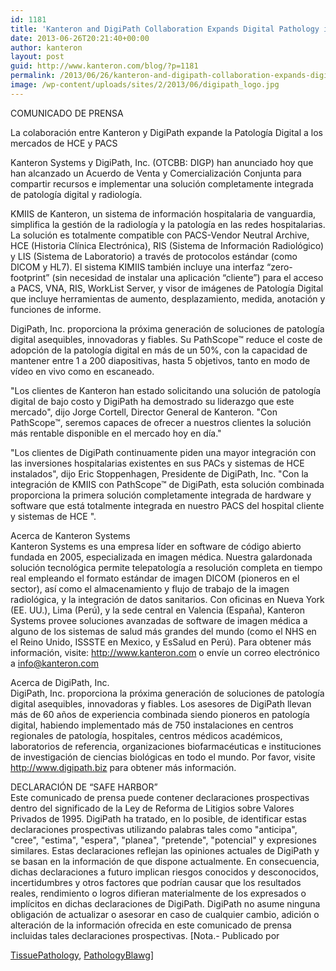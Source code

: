```yaml
---
id: 1181
title: 'Kanteron and DigiPath Collaboration Expands Digital Pathology into EHR &amp; PACS Markets'
date: 2013-06-26T20:21:40+00:00
author: kanteron
layout: post
guid: http://www.kanteron.com/blog/?p=1181
permalink: /2013/06/26/kanteron-and-digipath-collaboration-expands-digital-pathology-into-ehr-pacs-markets/
image: /wp-content/uploads/sites/2/2013/06/digipath_logo.jpg
---
```

COMUNICADO DE PRENSA

La colaboración entre Kanteron y DigiPath expande la Patología Digital a los mercados de HCE y PACS

Kanteron Systems y DigiPath, Inc. (OTCBB: DIGP) han anunciado hoy que han alcanzado un Acuerdo de Venta y Comercialización Conjunta para compartir recursos e implementar una solución completamente integrada de patología digital y radiología.

KMIIS de Kanteron, un sistema de información hospitalaria de vanguardia, simplifica la gestión de la radiología y la patología en las redes hospitalarias. La solución es totalmente compatible con PACS-Vendor Neutral Archive, HCE (Historia Clínica Electrónica), RIS (Sistema de Información Radiológico) y LIS (Sistema de Laboratorio) a través de protocolos estándar (como DICOM y HL7). El sistema KIMIIS también incluye una interfaz “zero-footprint” (sin necesidad de instalar una aplicación “cliente”) para el acceso a PACS, VNA, RIS, WorkList Server, y visor de imágenes de Patología Digital que incluye herramientas de aumento, desplazamiento, medida, anotación y funciones de informe.

DigiPath, Inc. proporciona la próxima generación de soluciones de patología digital asequibles, innovadoras y fiables. Su PathScope™ reduce el coste de adopción de la patología digital en más de un 50%, con la capacidad de mantener entre 1 a 200 diapositivas, hasta 5 objetivos, tanto en modo de vídeo en vivo como en escaneado.

"Los clientes de Kanteron han estado solicitando una solución de patología digital de bajo costo y DigiPath ha demostrado su liderazgo que este mercado", dijo Jorge Cortell, Director General de Kanteron. "Con PathScope™, seremos capaces de ofrecer a nuestros clientes la solución más rentable disponible en el mercado hoy en día."

"Los clientes de DigiPath continuamente piden una mayor integración con las inversiones hospitalarias existentes en sus PACs y sistemas de HCE instalados", dijo Eric Stoppenhagen, Presidente de DigiPath, Inc. "Con la integración de KMIIS con PathScope™ de DigiPath, esta solución combinada proporciona la primera solución completamente integrada de hardware y software que está totalmente integrada en nuestro PACS del hospital cliente y sistemas de HCE ".

Acerca de Kanteron Systems   
Kanteron Systems es una empresa líder en software de código abierto fundada en 2005, especializada en imagen médica. Nuestra galardonada solución tecnológica permite telepatología a resolución completa en tiempo real empleando el formato estándar de imagen DICOM (pioneros en el sector), así como el almacenamiento y flujo de trabajo de la imagen radiológica, y la integración de datos sanitarios. Con oficinas en Nueva York (EE. UU.), Lima (Perú), y la sede central en Valencia (España), Kanteron Systems provee soluciones avanzadas de software de imagen médica a alguno de los sistemas de salud más grandes del mundo (como el NHS en el Reino Unido, ISSSTE en Mexico, y EsSalud en Perú). Para obtener más información, visite: <a title="http://www.kanteron.com" href="http://www.kanteron.com" target="_blank">http://www.kanteron.com</a> o envíe un correo electrónico a info@kanteron.com

Acerca de DigiPath, Inc.   
DigiPath, Inc. proporciona la próxima generación de soluciones de patología digital asequibles, innovadoras y fiables. Los asesores de DigiPath llevan más de 60 años de experiencia combinada siendo pioneros en patología digital, habiendo implementado más de 750 instalaciones en centros regionales de patología, hospitales, centros médicos académicos, laboratorios de referencia, organizaciones biofarmacéuticas e instituciones de investigación de ciencias biológicas en todo el mundo. Por favor, visite <a title="http://www.digipath.biz" href="http://www.digipath.biz" target="_blank">http://www.digipath.biz</a> para obtener más información.

DECLARACIÓN DE “SAFE HARBOR”   
Este comunicado de prensa puede contener declaraciones prospectivas dentro del significado de la Ley de Reforma de Litigios sobre Valores Privados de 1995. DigiPath ha tratado, en lo posible, de identificar estas declaraciones prospectivas utilizando palabras tales como "anticipa", "cree", "estima", "espera", "planea", "pretende", "potencial" y expresiones similares. Estas declaraciones reflejan las opiniones actuales de DigiPath y se basan en la información de que dispone actualmente. En consecuencia, dichas declaraciones a futuro implican riesgos conocidos y desconocidos, incertidumbres y otros factores que podrían causar que los resultados reales, rendimiento o logros difieran materialmente de los expresados ​​o implícitos en dichas declaraciones de DigiPath. DigiPath no asume ninguna obligación de actualizar o asesorar en caso de cualquier cambio, adición o alteración de la información ofrecida en este comunicado de prensa incluidas tales declaraciones prospectivas. [Nota.- Publicado por 

<a title="http://tissuepathology.com/2013/06/26/kanteron-and-digipath-collaboration-expands-digital-pathology-into-ehr-pacs-markets/#axzz2XQ5I4cKI" href="http://tissuepathology.com/2013/06/26/kanteron-and-digipath-collaboration-expands-digital-pathology-into-ehr-pacs-markets/#axzz2XQ5I4cKI" target="_blank">TissuePathology</a>, <a title="pathologyblawg.com/press-releases/kanteron-digipath-collaboration-expands-digital-pathology-ehr-pacs-markets/" href="pathologyblawg.com/press-releases/kanteron-digipath-collaboration-expands-digital-pathology-ehr-pacs-markets/" target="_blank">PathologyBlawg</a>]